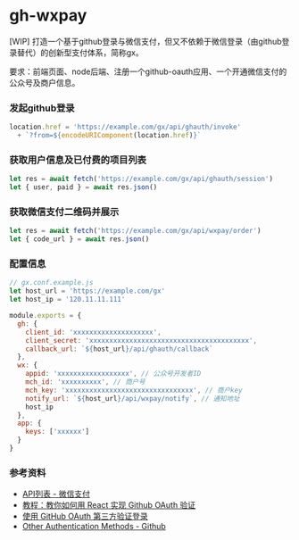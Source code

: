 # gh-wxpay

\[WIP\] 打造一个基于github登录与微信支付，但又不依赖于微信登录（由github登录替代）的创新型支付体系，简称gx。

要求：前端页面、node后端、注册一个github-oauth应用、一个开通微信支付的公众号及商户信息。

### 发起github登录

```js
location.href = 'https://example.com/gx/api/ghauth/invoke'
  + `?from=${encodeURIComponent(location.href)}`
```

### 获取用户信息及已付费的项目列表

```js
let res = await fetch('https://example.com/gx/api/ghauth/session')
let { user, paid } = await res.json()
```

### 获取微信支付二维码并展示

```js
let res = await fetch('https://example.com/gx/api/wxpay/order')
let { code_url } = await res.json()
```

### 配置信息

```js
// gx.conf.example.js
let host_url = 'https://example.com/gx'
let host_ip = '120.11.11.111'

module.exports = {
  gh: {
    client_id: 'xxxxxxxxxxxxxxxxxxxx',
    client_secret: 'xxxxxxxxxxxxxxxxxxxxxxxxxxxxxxxxxxxxxxxx',
    callback_url: `${host_url}/api/ghauth/callback`
  },
  wx: {
    appid: 'xxxxxxxxxxxxxxxxxx', // 公众号开发者ID
    mch_id: 'xxxxxxxxxx', // 商户号
    mch_key: 'xxxxxxxxxxxxxxxxxxxxxxxxxxxxxxxx', // 商户key
    notify_url: `${host_url}/api/wxpay/notify`, // 通知地址
    host_ip
  },
  app: {
    keys: ['xxxxxx']
  }
}
```

### 参考资料

- [API列表 - 微信支付](https://pay.weixin.qq.com/wiki/doc/api/native.php?chapter=9_1)
- [教程：教你如何用 React 实现 Github OAuth 验证](http://react-china.org/t/react-github-oauth/4986)
- [使用 GitHub OAuth 第三方验证登录](https://zhuanlan.zhihu.com/p/26754921)
- [Other Authentication Methods - Github](https://developer.github.com/v3/auth/)
